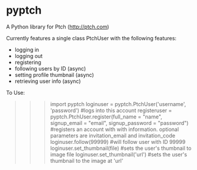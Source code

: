 pyptch
======

A Python library for Ptch (http://ptch.com)

Currently features a single class PtchUser with the following features:
- logging in
- logging out
- registering
- following users by ID (async)
- setting profile thumbnail (async)
- retrieving user info (async)

To Use:

>>> import pyptch
>>> loginuser = pyptch.PtchUser('username', 'password') #logs into this account
>>> registeruser = pyptch.PtchUser.register(full_name = "name", signup_email = "email", signup_password = "password")
  #registers an account with with information. optional parameters are invitation_email and invitation_code
>>> loginuser.follow(99999) #will follow user with ID 99999
>>> loginuser.set_thumbnail(file) #sets the user's thumbnail to image file
>>> loginuser.set_thumbnail('url') #sets the user's thumbnail to the image at 'url'
